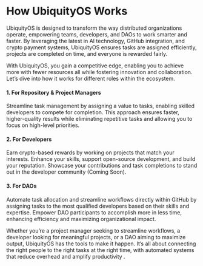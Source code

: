 # How UbiquityOS Works

UbiquityOS is designed to transform the way distributed organizations operate, empowering teams, developers, and DAOs to work smarter and faster. By leveraging the latest in AI technology, GitHub integration, and crypto payment systems, UbiquityOS ensures tasks are assigned efficiently, projects are completed on time, and everyone is rewarded fairly.

With UbiquityOS, you gain a competitive edge, enabling you to achieve more with fewer resources all while fostering innovation and collaboration. Let’s dive into how it works for different roles within the ecosystem.

#### **1. For Repository & Project Managers**

Streamline  task management by assigning a value to tasks, enabling skilled developers to compete for completion. This approach ensures faster, higher-quality results while eliminating repetitive tasks and allowing you to focus on high-level priorities.

#### **2. For Developers**

Earn crypto-based rewards by working on projects that match your interests. Enhance your skills, support open-source development, and build your reputation. Showcase your contributions and task completions to stand out in the developer community (Coming Soon).

#### **3. For DAOs**

Automate task allocation and streamline workflows directly within GitHub by assigning tasks to the most qualified developers based on their skills and expertise. Empower DAO participants to accomplish more in less time, enhancing efficiency and maximizing organizational impact.



Whether you’re a project manager seeking to streamline workflows, a developer looking for meaningful projects, or a DAO aiming to maximize output, UbiquityOS has the tools to make it happen. It’s all about connecting the right people to the right tasks at the right time, with automated systems that reduce overhead and amplify productivity .

